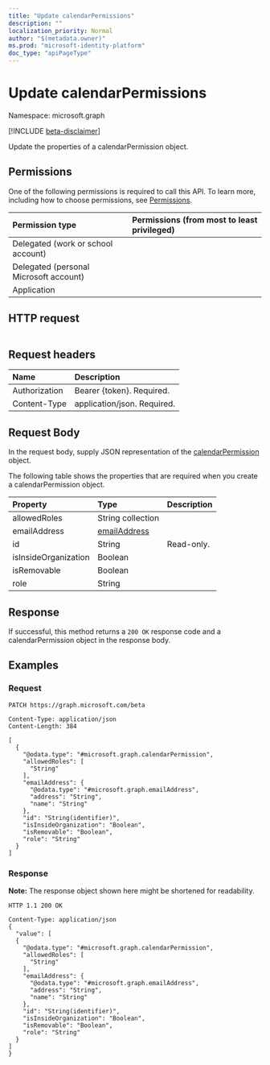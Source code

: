 ```yaml
---
title: "Update calendarPermissions"
description: ""
localization_priority: Normal
author: "$(metadata.owner)"
ms.prod: "microsoft-identity-platform"
doc_type: "apiPageType"
---
```


# Update calendarPermissions

Namespace: microsoft.graph

[!INCLUDE [beta-disclaimer](../../includes/beta-disclaimer.md)]

Update the properties of a calendarPermission object.

## Permissions

One of the following permissions is required to call this API. To learn more, including how to choose permissions, see [Permissions](/graph/permissions-reference).

| Permission type                        | Permissions (from most to least privileged) |
| :------------------------------------- | :------------------------------------------ |
| Delegated (work or school account)     |                                             |
| Delegated (personal Microsoft account) |                                             |
| Application                            |                                             |

## HTTP request

<!-- {
  "blockType": "ignored"
}
-->

```http

```

## Request headers

| Name          | Description                 |
| :------------ | :-------------------------- |
| Authorization | Bearer {token}. Required.   |
| Content-Type  | application/json. Required. |

## Request Body

In the request body, supply JSON representation of the [calendarPermission](../resources/-calendarpermission.md) object.

<!-- Actions and Functions -->

<!-- CRUD Methods -->

The following table shows the properties that are required when you create a calendarPermission object.

| Property             | Type                                         | Description |
| :------------------- | :------------------------------------------- | :---------- |
| allowedRoles         | String collection                            |             |
| emailAddress         | [emailAddress](../resources/emailaddress.md) |             |
| id                   | String                                       | Read-only.  |
| isInsideOrganization | Boolean                                      |             |
| isRemovable          | Boolean                                      |             |
| role                 | String                                       |             |

## Response

If successful, this method returns a `200 OK` response code and a calendarPermission object in the response body.

## Examples

### Request

<!-- {
  "blockType": "request",
  "name": "update_calendarpermissions"
}
-->

```http
PATCH https://graph.microsoft.com/beta

Content-Type: application/json
Content-Length: 384

[
  {
    "@odata.type": "#microsoft.graph.calendarPermission",
    "allowedRoles": [
      "String"
    ],
    "emailAddress": {
      "@odata.type": "#microsoft.graph.emailAddress",
      "address": "String",
      "name": "String"
    },
    "id": "String(identifier)",
    "isInsideOrganization": "Boolean",
    "isRemovable": "Boolean",
    "role": "String"
  }
]

```

### Response

**Note:** The response object shown here might be shortened for readability.

<!-- {
  "blockType": "response",
  "truncated": true,
  "@odata.type": "$(this.ReturnTypeFullName)"
}
-->

```http
HTTP 1.1 200 OK

Content-Type: application/json
{
  "value": [
  {
    "@odata.type": "#microsoft.graph.calendarPermission",
    "allowedRoles": [
      "String"
    ],
    "emailAddress": {
      "@odata.type": "#microsoft.graph.emailAddress",
      "address": "String",
      "name": "String"
    },
    "id": "String(identifier)",
    "isInsideOrganization": "Boolean",
    "isRemovable": "Boolean",
    "role": "String"
  }
]
}

```
